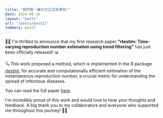 ```yaml
---
title: "我的第一篇论文正式发表啦!"
date: 2024-08-16
layout: "posts"
url: "/posts/post2/"
summary: post2
---
```


👏🎊 I'm thrilled to announce that my first research paper **"rtestim: Time-varying reproduction number estimation using trend filtering"** has just been officially released! 📊 

🔍 This work proposed a method, which is implemented in the R package [*rtestim*](https://dajmcdon.github.io/rtestim/), for accurate and computationally efficient estimation of the instantaneous reproduction number, a crucial metric for understanding the spread of infectious diseases.

You can read the full paper [here](https://journals.plos.org/ploscompbiol/article?id=10.1371/journal.pcbi.1012324).

I'm incredibly proud of this work and would love to hear your thoughts and feedback. A big thank you to my collaborators and everyone who supported me throughout this journey! 🙏🌟
